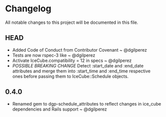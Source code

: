 # Changelog
All notable changes to this project will be documented in this file.

## HEAD

- Added Code of Conduct from Contributor Covenant ~ @dgilperez
- Tests are now rspec-3 like ~ @dgilperez
- Activate IceCube.compatibility = 12 in specs ~ @dgilperez
- *POSSIBLE BREAKING CHANGE* Detect :start_date and :end_date attributes and merge them into :start_time and :end_time respective ones before passing them to IceCube::Schedule objects. 

## 0.4.0

- Renamed gem to dgp-schedule_attributes to reflect changes in ice_cube dependencies and Rails support ~ @dgilperez
